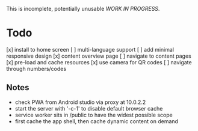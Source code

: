 This is incomplete, potentially unusable *WORK IN PROGRESS*.


# Todo

[x] install to home screen
[ ] multi-language support
[ ] add minimal responsive design
[x] content overview page
[ ] navigate to content pages
[x] pre-load and cache resources
[x] use camera for QR codes
[ ] navigate through numbers/codes



## Notes

- check PWA from Android studio via proxy at 10.0.2.2
- start the server with '-c-1' to disable default browser cache
- service worker sits in /public to have the widest possible scope
- first cache the app shell, then cache dynamic content on demand
